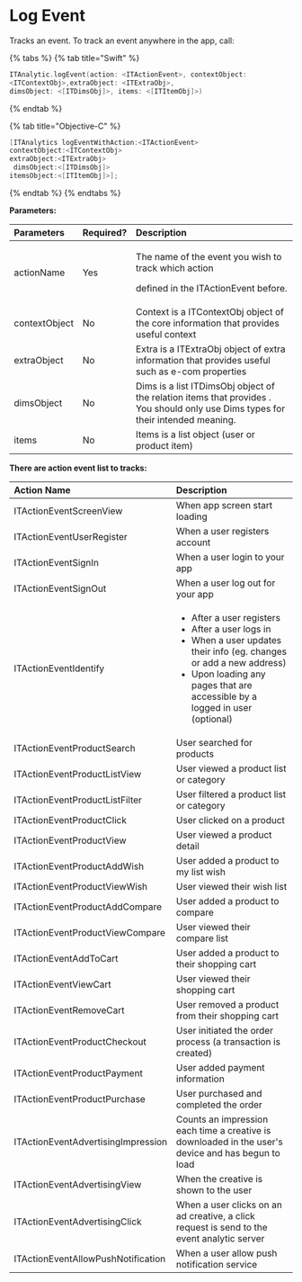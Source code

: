 # Log Event

Tracks an event. To track an event anywhere in the app, call:

{% tabs %}
{% tab title="Swift" %}
```swift
ITAnalytic.logEvent(action: <ITActionEvent>, contextObject: 
<ITContextObj>,extraObject: <ITExtraObj>, 
dimsObject: <[ITDimsObj]>, items: <[ITItemObj]>)
```
{% endtab %}

{% tab title="Objective-C" %}
```objectivec
[ITAnalytics logEventWithAction:<ITActionEvent>
contextObject:<ITContextObj>
extraObject:<ITExtraObj>
 dimsObject:<[ITDimsObj]>
itemsObject:<[ITItemObj]>];
```
{% endtab %}
{% endtabs %}

 **Parameters:**

<table>
  <thead>
    <tr>
      <th style="text-align:left"> <b>Parameters</b>
      </th>
      <th style="text-align:left"> <b>Required?</b>
      </th>
      <th style="text-align:left"> <b>Description</b>
      </th>
    </tr>
  </thead>
  <tbody>
    <tr>
      <td style="text-align:left">actionName</td>
      <td style="text-align:left">Yes</td>
      <td style="text-align:left">
        <p>The name of the event you wish to track which action</p>
        <p>defined in the ITActionEvent before.</p>
      </td>
    </tr>
    <tr>
      <td style="text-align:left">contextObject</td>
      <td style="text-align:left">No</td>
      <td style="text-align:left">Context is a ITContextObj object of the core information that provides
        useful context</td>
    </tr>
    <tr>
      <td style="text-align:left">extraObject</td>
      <td style="text-align:left">No</td>
      <td style="text-align:left">Extra is a ITExtraObj object of extra information that provides useful
        such as e-com properties</td>
    </tr>
    <tr>
      <td style="text-align:left">dimsObject</td>
      <td style="text-align:left">No</td>
      <td style="text-align:left">Dims is a list ITDimsObj object of the relation items that provides .
        You should only use Dims types for their intended meaning.</td>
    </tr>
    <tr>
      <td style="text-align:left">items</td>
      <td style="text-align:left">No</td>
      <td style="text-align:left">Items is a list object (user or product item)</td>
    </tr>
  </tbody>
</table>

**There are action event list to tracks:**

<table>
  <thead>
    <tr>
      <th style="text-align:left"><b>Action Name</b>
      </th>
      <th style="text-align:left"><b>Description</b>
      </th>
    </tr>
  </thead>
  <tbody>
    <tr>
      <td style="text-align:left">ITActionEventScreenView</td>
      <td style="text-align:left">When app screen start loading</td>
    </tr>
    <tr>
      <td style="text-align:left">ITActionEventUserRegister</td>
      <td style="text-align:left">When a user registers account</td>
    </tr>
    <tr>
      <td style="text-align:left">ITActionEventSignIn</td>
      <td style="text-align:left">When a user login to your app</td>
    </tr>
    <tr>
      <td style="text-align:left">ITActionEventSignOut</td>
      <td style="text-align:left">When a user log out for your app</td>
    </tr>
    <tr>
      <td style="text-align:left">ITActionEventIdentify</td>
      <td style="text-align:left">
        <p></p>
        <ul>
          <li>After a user registers</li>
          <li>After a user logs in</li>
          <li>When a user updates their info (eg. changes or add a new address)</li>
          <li>Upon loading any pages that are accessible by a logged in user (optional)</li>
        </ul>
      </td>
    </tr>
    <tr>
      <td style="text-align:left">ITActionEventProductSearch</td>
      <td style="text-align:left">User searched for products</td>
    </tr>
    <tr>
      <td style="text-align:left">ITActionEventProductListView</td>
      <td style="text-align:left">User viewed a product list or category</td>
    </tr>
    <tr>
      <td style="text-align:left">ITActionEventProductListFilter</td>
      <td style="text-align:left">User filtered a product list or category</td>
    </tr>
    <tr>
      <td style="text-align:left">ITActionEventProductClick</td>
      <td style="text-align:left">User clicked on a product</td>
    </tr>
    <tr>
      <td style="text-align:left">ITActionEventProductView</td>
      <td style="text-align:left">User viewed a product detail</td>
    </tr>
    <tr>
      <td style="text-align:left">ITActionEventProductAddWish</td>
      <td style="text-align:left">User added a product to my list wish</td>
    </tr>
    <tr>
      <td style="text-align:left">ITActionEventProductViewWish</td>
      <td style="text-align:left">User viewed their wish list</td>
    </tr>
    <tr>
      <td style="text-align:left">ITActionEventProductAddCompare</td>
      <td style="text-align:left">User added a product to compare</td>
    </tr>
    <tr>
      <td style="text-align:left">ITActionEventProductViewCompare</td>
      <td style="text-align:left">User viewed their compare list</td>
    </tr>
    <tr>
      <td style="text-align:left">ITActionEventAddToCart</td>
      <td style="text-align:left">User added a product to their shopping cart</td>
    </tr>
    <tr>
      <td style="text-align:left">ITActionEventViewCart</td>
      <td style="text-align:left">User viewed their shopping cart</td>
    </tr>
    <tr>
      <td style="text-align:left">ITActionEventRemoveCart</td>
      <td style="text-align:left">User removed a product from their shopping cart</td>
    </tr>
    <tr>
      <td style="text-align:left">ITActionEventProductCheckout</td>
      <td style="text-align:left">User initiated the order process (a transaction is created)</td>
    </tr>
    <tr>
      <td style="text-align:left">ITActionEventProductPayment</td>
      <td style="text-align:left">User added payment information</td>
    </tr>
    <tr>
      <td style="text-align:left">ITActionEventProductPurchase</td>
      <td style="text-align:left">User purchased and completed the order</td>
    </tr>
    <tr>
      <td style="text-align:left">ITActionEventAdvertisingImpression</td>
      <td style="text-align:left">Counts an impression each time a creative is downloaded in the user&apos;s
        device and has begun to load</td>
    </tr>
    <tr>
      <td style="text-align:left">ITActionEventAdvertisingView</td>
      <td style="text-align:left">When the creative is shown to the user</td>
    </tr>
    <tr>
      <td style="text-align:left">ITActionEventAdvertisingClick</td>
      <td style="text-align:left">When a user clicks on an ad creative, a click request is send to the event
        analytic server</td>
    </tr>
    <tr>
      <td style="text-align:left">ITActionEventAllowPushNotification</td>
      <td style="text-align:left">When a user allow push notification service</td>
    </tr>
  </tbody>
</table>

